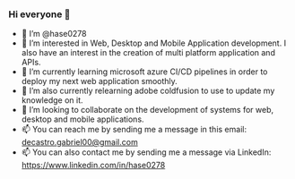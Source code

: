 ### Hi everyone 👋
- 👋 I’m @hase0278
- 👀 I’m interested in Web, Desktop and Mobile Application development. I also have an interest in the creation of multi platform application and APIs.
- 🌱 I’m currently learning microsoft azure CI/CD pipelines in order to deploy my next web application smoothly.
- 🌱 I’m also currently relearning adobe coldfusion to use to update my knowledge on it.
- 💞️ I’m looking to collaborate on the development of systems for web, desktop and mobile applications.
- 📫 You can reach me by sending me a message in this email: decastro.gabriel00@gmail.com
- 📫 You can also contact me by sending me a message via LinkedIn: https://www.linkedin.com/in/hase0278
